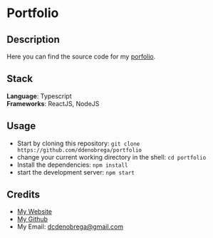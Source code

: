 # Portfolio

## Description

Here you can find the source code for my [porfolio](https://ddenobrega.github.io).

## Stack

**Language**: Typescript\
**Frameworks**: ReactJS, NodeJS

## Usage

- Start by cloning this repository: `git clone https://github.com/ddenobrega/portfolio`
- change your current working directory in the shell: `cd portfolio`
- Install the dependencies: `npm install`
- start the development server: `npm start`

## Credits

- [My Website](https://ddenobrega.github.io/)
- [My Github](https://github.com/ddenobrega)
- My Email: dcdenobrega@gmail.com
